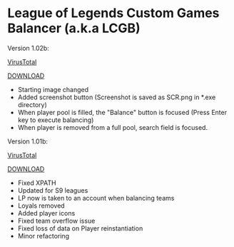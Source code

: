 # League of Legends Custom Games Balancer (a.k.a LCGB)
Version 1.02b:

[VirusTotal](https://www.virustotal.com/#/file/69108d3cfd2c4c44eadc6ef02eb844bf5d75a6ee61d52b228edd013790ae77e8/detection)

[DOWNLOAD](https://github.com/TheFizz/LCGB/raw/49a2bb313fe86deadfa3343b2cfa34d70c38e501/LoL%20Custom%20Games%20Balancer%20v1.02b.exe)
- Starting image changed
- Added screenshot button (Screenshot is saved as SCR.png in \*.exe directory)
- When player pool is filled, the "Balance" button is focused (Press Enter key to execute balancing)
- When player is removed from a full pool, search field is focused.

Version 1.01b:

[VirusTotal](https://www.virustotal.com/#/file/897c23e769ff2a7fca16a2d4cdcc3d10905be7e3453df0ea1b47ea4ef6c7bccf/detection)

[DOWNLOAD](https://github.com/TheFizz/LCGB/raw/27b2cf61399c195df3e25bfcca5f93f241b3a74b/LoL%20Custom%20Games%20Balancer%20v1.01b.exe)
- Fixed XPATH
- Updated for S9 leagues
- LP now is taken to an account when balancing teams
- Loyals removed
- Added player icons
- Fixed team overflow issue
- Fixed loss of data on Player reinstantiation
- Minor refactoring
